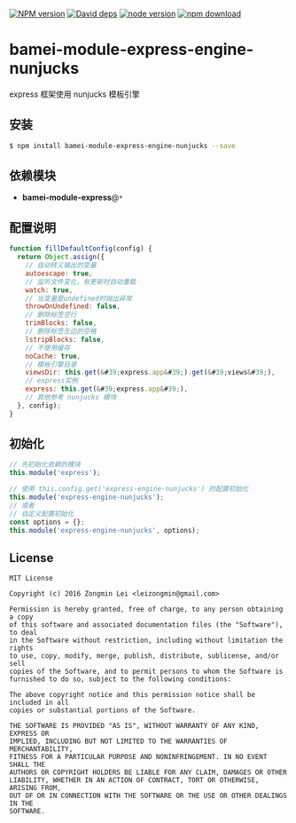 [![NPM version][npm-image]][npm-url]
[![David deps][david-image]][david-url]
[![node version][node-image]][node-url]
[![npm download][download-image]][download-url]

[npm-image]: https://img.shields.io/npm/v/bamei-module-express-engine-nunjucks.svg?style=flat-square
[npm-url]: https://npmjs.org/package/bamei-module-express-engine-nunjucks
[david-image]: https://img.shields.io/david/leizongmin/bamei.svg?style=flat-square
[david-url]: https://david-dm.org/leizongmin/bamei
[node-image]: https://img.shields.io/badge/node.js-%3E=_4.0-green.svg?style=flat-square
[node-url]: http://nodejs.org/download/
[download-image]: https://img.shields.io/npm/dm/bamei-module-express-engine-nunjucks.svg?style=flat-square
[download-url]: https://npmjs.org/package/bamei-module-express-engine-nunjucks

# bamei-module-express-engine-nunjucks

express 框架使用 nunjucks 模板引擎

## 安装

```bash
$ npm install bamei-module-express-engine-nunjucks --save
```

## 依赖模块

+ **bamei-module-express**@`*`


## 配置说明

```javascript
function fillDefaultConfig(config) {
  return Object.assign({
    // 自动转义输出的变量
    autoescape: true,
    // 监听文件变化，有更新时自动重载
    watch: true,
    // 当变量是undefined时抛出异常
    throwOnUndefined: false,
    // 删除标签空行
    trimBlocks: false,
    // 删除标签左边的空格
    lstripBlocks: false,
    // 不使用缓存
    noCache: true,
    // 模板引擎目录
    viewsDir: this.get(&#39;express.app&#39;).get(&#39;views&#39;),
    // express实例
    express: this.get(&#39;express.app&#39;),
    // 其他参考 nunjucks 模块
  }, config);
}
```

## 初始化

```javascript
// 先初始化依赖的模块
this.module('express');

// 使用 this.config.get('express-engine-nunjucks') 的配置初始化
this.module('express-engine-nunjucks');
// 或者
// 自定义配置初始化
const options = {};
this.module('express-engine-nunjucks', options);
```

## License

```
MIT License

Copyright (c) 2016 Zongmin Lei <leizongmin@gmail.com>

Permission is hereby granted, free of charge, to any person obtaining a copy
of this software and associated documentation files (the "Software"), to deal
in the Software without restriction, including without limitation the rights
to use, copy, modify, merge, publish, distribute, sublicense, and/or sell
copies of the Software, and to permit persons to whom the Software is
furnished to do so, subject to the following conditions:

The above copyright notice and this permission notice shall be included in all
copies or substantial portions of the Software.

THE SOFTWARE IS PROVIDED "AS IS", WITHOUT WARRANTY OF ANY KIND, EXPRESS OR
IMPLIED, INCLUDING BUT NOT LIMITED TO THE WARRANTIES OF MERCHANTABILITY,
FITNESS FOR A PARTICULAR PURPOSE AND NONINFRINGEMENT. IN NO EVENT SHALL THE
AUTHORS OR COPYRIGHT HOLDERS BE LIABLE FOR ANY CLAIM, DAMAGES OR OTHER
LIABILITY, WHETHER IN AN ACTION OF CONTRACT, TORT OR OTHERWISE, ARISING FROM,
OUT OF OR IN CONNECTION WITH THE SOFTWARE OR THE USE OR OTHER DEALINGS IN THE
SOFTWARE.
```
